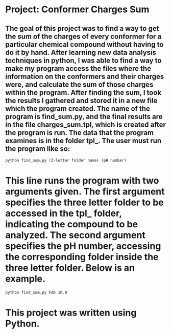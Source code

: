 # Project: Conformer Charges Sum

## The goal of this project was to find a way to get the sum of the charges of every conformer for a particular chemical compound without having to do it by hand. After learning new data analysis techniques in python, I was able to find a way to make my program access the files where the information on the conformers and their charges were, and calculate the sum of those charges within the program. After finding the sum, I took the results I gathered and stored it in a new file which the program created. The name of the program is find_sum.py, and the final results are in the file charges_sum.tpl, which is created after the program is run. The data that the program examines is in the folder tpl_. The user must run the program like so:

`python find_sum.py (3-letter folder name) (pH number)`

# This line runs the program with two arguments given. The first argument specifies the three letter folder to be accessed in the tpl_ folder, indicating the compound to be analyzed. The second argument specifies the pH number, accessing the corresponding folder inside the three letter folder. Below is an example.

`python find_sum.py FAD 10.0`

# This project was written using Python.
